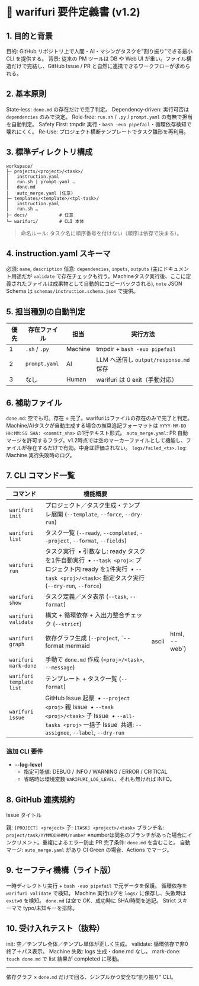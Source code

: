 # 📑 warifuri 要件定義書 (v1.2)

## 1. 目的と背景

 目的: GitHub リポジトリ上で人間・AI・マシンがタスクを“割り振り”できる最小 CLI を提供する。
 背景: 従来の PM ツールは DB や Web UI が重い。ファイル構造だけで完結し、GitHub Issue / PR と自然に連携できるワークフローが求められる。

## 2. 基本原則

 State‑less: `done.md` の存在だけで完了判定。
 Dependency‑driven: 実行可否は `dependencies` のみで決定。
 Role‑free: `run.sh` / `.py` / `prompt.yaml` の有無で担当を自動判定。
 Safety First: tmpdir 実行・`bash -euo pipefail`・循環依存検知で壊れにくく。
 Re‑Use: プロジェクト横断テンプレートでタスク雛形を再利用。

## 3. 標準ディレクトリ構成

```
workspace/
├─ projects/<project>/<task>/
│   instruction.yaml
│   run.sh | prompt.yaml …
│   done.md
│   auto_merge.yaml (任意)
├─ templates/<template>/<tpl-task>/
│   instruction.yaml
│   run.sh …
├─ docs/            # 任意
└─ warifuri/        # CLI 本体
```

> 命名ルール: タスク名に順序番号を付けない（順序は依存で決まる）。

## 4. instruction.yaml スキーマ

 必須: `name`, `description`
 任意: `dependencies`, `inputs`, `outputs` (主にドキュメント用途だが `validate` で存在チェックも行う。Machineタスク実行後、ここに定義されたファイルは成果物として自動的にコピーバックされる), `note`
 JSON Schema は `schemas/instruction.schema.json` で提供。

## 5. 担当種別の自動判定

| 優先 | 存在ファイル          | 担当      | 実行方法                             |
| -- | --------------- | ------- | -------------------------------- |
| 1  | `.sh` / `.py` | Machine | tmpdir + `bash -euo pipefail`    |
| 2  | `prompt.yaml`   | AI      | LLM へ送信し `output/response.md` 保存 |
| 3  | なし              | Human   | warifuri は 0 exit（手動対応）          |

## 6. 補助ファイル

 `done.md`: 空でも可。存在 = 完了。warifuriはファイルの存在のみで完了と判定。Machine/AIタスクが自動生成する場合の推奨追記フォーマットは `YYYY-MM-DD HH:MM:SS SHA: <commit_sha>` の1行テキスト形式。
 `auto_merge.yaml`: PR 自動マージを許可するフラグ。v1.2時点では空のマーカーファイルとして機能し、ファイルが存在するだけで有効。中身は評価されない。
 `logs/failed_<ts>.log`: Machine 実行失敗時のログ。

## 7. CLI コマンド一覧

| コマンド                     | 機能概要                                                                                                                                                        |       |                  |
| ------------------------ | ----------------------------------------------------------------------------------------------------------------------------------------------------------- | ----- | ---------------- |
| `warifuri init`          | プロジェクト／タスク生成・テンプレ展開 (`--template`, `--force`, `--dry-run`)                                                                                                  |       |                  |
| `warifuri list`          | タスク一覧 (`--ready`, `--completed`, `--project`, `--format`, `--fields`)                                                                                       |       |                  |
| `warifuri run`           | タスク実行  • 引数なし: ready タスクを1件自動実行  • `--task <proj>`: プロジェクト内 ready を1件実行  • `--task <proj>/<task>`: 指定タスク実行 (`--dry-run`, `--force`)                         |       |                  |
| `warifuri show`          | タスク定義／メタ表示 (`--task`, `--format`)                                                                                                                           |       |                  |
| `warifuri validate`      | 構文 + 循環依存 + 入出力整合チェック (`--strict`)                                                                                                                          |       |                  |
| `warifuri graph`         | 依存グラフ生成 (`--project`, `--format mermaid                                                                                                                    | ascii | html`, `--web`) |
| `warifuri mark-done`     | 手動で `done.md` 作成 (`<proj>/<task>`, `--message`)                                                                                                             |       |                  |
| `warifuri template list` | テンプレート + タスク一覧 (`--format`)                                                                                                                                 |       |                  |
| `warifuri issue`         | GitHub Issue 起票  • `--project <proj>` 親 Issue  • `--task <proj>/<task>` 子 Issue  • `--all-tasks <proj>` 一括子 Issue  共通: `--assignee`, `--label`, `--dry-run` |       |                  |

### 追加 CLI 要件

* **--log-level <LEVEL>**
  * 指定可能値: DEBUG / INFO / WARNING / ERROR / CRITICAL
  * 省略時は環境変数 `WARIFURI_LOG_LEVEL`、それも無ければ INFO。

## 8. GitHub 連携規約

 Issue タイトル

   親: `[PROJECT] <project>`
   子: `[TASK] <project>/<task>`
 ブランチ名: `project/task/YYMMDDHHMM/number` ※numberは同名のブランチがあった場合にインクリメント。重複によるエラー防止
 PR 完了条件: `done.md` を含むこと。
 自動マージ: `auto_merge.yaml` があり CI Green の場合、Actions でマージ。

## 9. セーフティ機構（ライト版）

 一時ディレクトリ実行 + `bash -euo pipefail` で元データを保護。
 循環依存を `warifuri validate` で検知。
 Machine 実行ログを `logs/` に保存し、失敗時は `exit≠0` を検知。
 `done.md` は空で OK、成功時に SHA/時間を追記。
 Strict スキーマで typo/未知キーを排除。

## 10. 受け入れテスト（抜粋）

 init: 空／テンプレ全体／テンプレ単体が正しく生成。
 validate: 循環依存で非0終了＋パス表示。
 Machine 失敗: logs 生成・done.md なし。
 mark-done: `touch done.md` で list 結果が completed に移動。

---

依存グラフ × `done.md` だけで回る、シンプルかつ安全な“割り振り” CLI。
